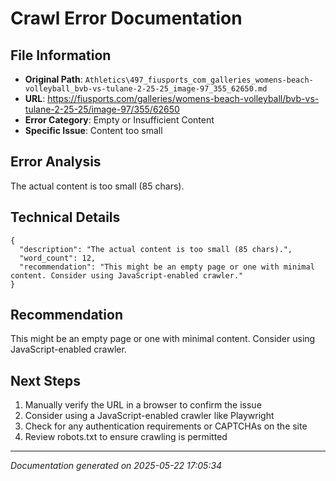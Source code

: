 # Crawl Error Documentation

## File Information
- **Original Path**: `Athletics\497_fiusports_com_galleries_womens-beach-volleyball_bvb-vs-tulane-2-25-25_image-97_355_62650.md`
- **URL**: https://fiusports.com/galleries/womens-beach-volleyball/bvb-vs-tulane-2-25-25/image-97/355/62650
- **Error Category**: Empty or Insufficient Content
- **Specific Issue**: Content too small

## Error Analysis
The actual content is too small (85 chars).

## Technical Details
```
{
  "description": "The actual content is too small (85 chars).",
  "word_count": 12,
  "recommendation": "This might be an empty page or one with minimal content. Consider using JavaScript-enabled crawler."
}
```

## Recommendation
This might be an empty page or one with minimal content. Consider using JavaScript-enabled crawler.

## Next Steps
1. Manually verify the URL in a browser to confirm the issue
2. Consider using a JavaScript-enabled crawler like Playwright
3. Check for any authentication requirements or CAPTCHAs on the site
4. Review robots.txt to ensure crawling is permitted

---
*Documentation generated on 2025-05-22 17:05:34*
